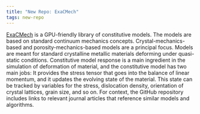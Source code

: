 ```yaml
---
title: "New Repo: ExaCMech"
tags: new-repo
---
```


[ExaCMech](https://github.com/LLNL/ExaCMech) is a GPU-friendly library of constitutive models. The models are based on standard continuum mechanics concepts. Crystal-mechanics-based and porosity-mechanics-based models are a principal focus. Models are meant for standard crystalline metallic materials deforming under quasi-static conditions. Constitutive model response is a main ingredient in the simulation of deformation of material, and the constitutive model has two main jobs: It provides the stress tensor that goes into the balance of linear momentum, and it updates the evolving state of the material. This state can be tracked by variables for the stress, dislocation density, orientation of crystal lattices, grain size, and so on. For context, the GitHub repository includes links to relevant journal articles that reference similar models and algorithms.
